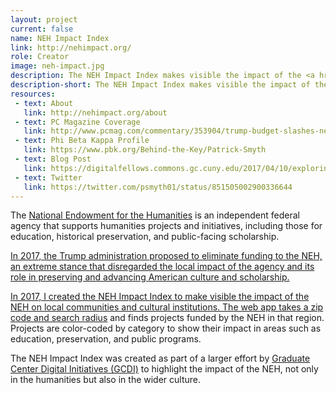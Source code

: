 ```yaml
---
layout: project
current: false
name: NEH Impact Index
link: http://nehimpact.org/
role: Creator
image: neh-impact.jpg
description: The NEH Impact Index makes visible the impact of the <a href="https://www.neh.gov/">National Endowment for the Humanities</a> on local communities and cultural institutions. Enter a zip code and search radius to find projects funded by the NEH in that region. Projects are color-coded by category to show their impact in areas such as education, preservation, and public programs. Covered in <a href="https://www.pcmag.com/g00/commentary/353904/trump-budget-slashes-neh-funding-why-you-should-care">PC Magazine</a>.
description-short: The NEH Impact Index makes visible the impact of the <a href="https://www.neh.gov/">National Endowment for the Humanities</a> on local communities and cultural institutions. Enter a zip code and search radius to find projects funded by the NEH in that region.
resources:
 - text: About
   link: http://nehimpact.org/about
 - text: PC Magazine Coverage
   link: http://www.pcmag.com/commentary/353904/trump-budget-slashes-neh-funding-why-you-should-care
 - text: Phi Beta Kappa Profile
   link: https://www.pbk.org/Behind-the-Key/Patrick-Smyth
 - text: Blog Post
   link: https://digitalfellows.commons.gc.cuny.edu/2017/04/10/exploring-the-local-impact-of-the-neh-neh-impact-index/
 - text: Twitter
   link: https://twitter.com/psmyth01/status/851505002900336644
---
```


<p>The <a href="https://www.neh.gov/">National Endowment for the Humanities</a> is an independent federal agency that supports humanities projects and initiatives, including those for education, historical preservation, and public-facing scholarship. <a href="http://www.npr.org/2017/03/16/520379061/read-president-trumps-budget-blueprint"> 


In 2017, the Trump administration proposed to eliminate funding to the NEH, an extreme stance that disregarded the local impact of the agency and its role in preserving and advancing American culture and scholarship.</p>

<p>In 2017, I created the NEH Impact Index to make visible the impact of the NEH on local communities and cultural institutions. <a href="/index"> The web app takes a zip code and search radius</a> and finds projects funded by the NEH in that region. Projects are color-coded by category to show their impact in areas such as education, preservation, and public programs.</p>

<p>The NEH Impact Index was created as part of a larger effort by <a href="https://gcdi.commons.gc.cuny.edu/">Graduate Center Digital Initiatives (GCDI)</a> to highlight the impact of the NEH, not only in the humanities but also in the wider culture. 
